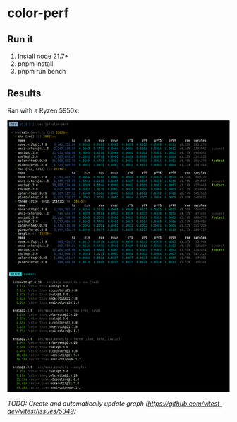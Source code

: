 # color-perf

## Run it

1. Install node 21.7+
1. pnpm install
1. pnpm run bench

## Results

Ran with a Ryzen 5950x:

![Results](./.github/img/results.webp)

_TODO: Create and automatically update graph (https://github.com/vitest-dev/vitest/issues/5349)_
